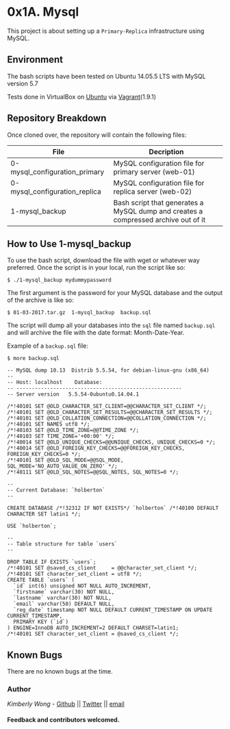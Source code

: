 
# 0x1A. Mysql

This project is about setting up a `Primary-Replica` infrastructure using MySQL.

## Environment
The bash scripts have been tested on Ubuntu 14.05.5 LTS with MySQL version 5.7

Tests done in VirtualBox on [Ubuntu](https://atlas.hashicorp.com/ubuntu/boxes/trusty64) via [Vagrant](https://www.vagrantup.com/)(1.9.1)

## Repository Breakdown
Once cloned over, the repository will contain the following files:

|   **File**    |  **Decription**                       |
|---------------|---------------------------------------|
| 0-mysql_configuration_primary   | MySQL configuration file for primary server (web-01)           |
| 0-mysql_configuration_replica      | MySQL configuration file for replica server (web-02)         |
| 1-mysql_backup     | Bash script that generates a MySQL dump and creates a compressed archive out of it             |


## How to Use 1-mysql_backup
To use the bash script, download the file with wget or whatever way preferred.
Once the script is in your local, run the script like so:
```
$ ./1-mysql_backup mydummypassword
```
The first argument is the password for your MySQL database and the output of the archive is like so:

```
$ 01-03-2017.tar.gz  1-mysql_backup  backup.sql
```

The script will dump all your databases into the `sql` file named `backup.sql` and will archive the file with the date format: Month-Date-Year.

Example of a `backup.sql` file:

```
$ more backup.sql

-- MySQL dump 10.13  Distrib 5.5.54, for debian-linux-gnu (x86_64)
--
-- Host: localhost    Database:
-- ------------------------------------------------------
-- Server version   5.5.54-0ubuntu0.14.04.1

/*!40101 SET @OLD_CHARACTER_SET_CLIENT=@@CHARACTER_SET_CLIENT */;
/*!40101 SET @OLD_CHARACTER_SET_RESULTS=@@CHARACTER_SET_RESULTS */;
/*!40101 SET @OLD_COLLATION_CONNECTION=@@COLLATION_CONNECTION */;
/*!40101 SET NAMES utf8 */;
/*!40103 SET @OLD_TIME_ZONE=@@TIME_ZONE */;
/*!40103 SET TIME_ZONE='+00:00' */;
/*!40014 SET @OLD_UNIQUE_CHECKS=@@UNIQUE_CHECKS, UNIQUE_CHECKS=0 */;
/*!40014 SET @OLD_FOREIGN_KEY_CHECKS=@@FOREIGN_KEY_CHECKS, FOREIGN_KEY_CHECKS=0 */;
/*!40101 SET @OLD_SQL_MODE=@@SQL_MODE, SQL_MODE='NO_AUTO_VALUE_ON_ZERO' */;
/*!40111 SET @OLD_SQL_NOTES=@@SQL_NOTES, SQL_NOTES=0 */;

--
-- Current Database: `holberton`
--

CREATE DATABASE /*!32312 IF NOT EXISTS*/ `holberton` /*!40100 DEFAULT CHARACTER SET latin1 */;

USE `holberton`;

--
-- Table structure for table `users`
--

DROP TABLE IF EXISTS `users`;
/*!40101 SET @saved_cs_client     = @@character_set_client */;
/*!40101 SET character_set_client = utf8 */;
CREATE TABLE `users` (
  `id` int(6) unsigned NOT NULL AUTO_INCREMENT,
  `firstname` varchar(30) NOT NULL,
  `lastname` varchar(30) NOT NULL,
  `email` varchar(50) DEFAULT NULL,
  `reg_date` timestamp NOT NULL DEFAULT CURRENT_TIMESTAMP ON UPDATE CURRENT_TIMESTAMP,
  PRIMARY KEY (`id`)
) ENGINE=InnoDB AUTO_INCREMENT=2 DEFAULT CHARSET=latin1;
/*!40101 SET character_set_client = @saved_cs_client */;
```

## Known Bugs
There are no known bugs at the time.

### Author
*Kimberly Wong* - [Github](https://github.com/kjowong) || [Twitter](https://twitter.com/kjowong) || [email](kimberly.wong@holbertonschool.com)


#### Feedback and contributors welcomed.
